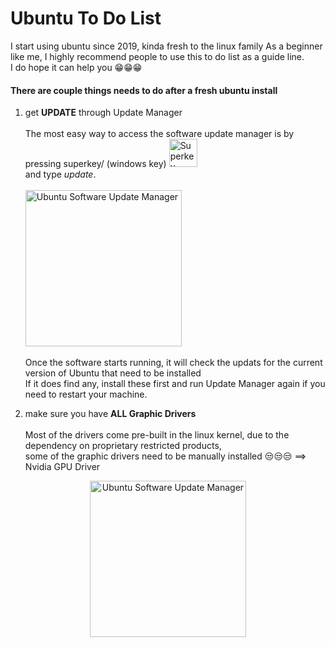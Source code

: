 <h1>Ubuntu To Do List</h1>
I start using ubuntu since 2019, kinda fresh to the linux family
As a beginner like me, I highly recommend people to use this to do
list as a guide line. <br> I do hope it can help you 😁😁😁

<h4>There are couple things needs to do after a fresh ubuntu install</h4>

1. get **UPDATE** through Update Manager<br><br>
The most easy way to access the software update manager is by pressing superkey/ (windows key) <img src="https://easykey.uk/images/help/windows/windows-key.png" alt="Superkey" width="45"/><br>
and type _update_. <br><br>
<img src="https://assets.ubuntu.com/v1/de3da8d8-download-desktop-upgrade-1.jpg" alt="Ubuntu Software Update Manager" width="250"/><br><br>
Once the software starts running, it will check the updats for the current version of Ubuntu that need to be installed<br>
If it does find any, install these first and run Update Manager again if you need to restart your machine.<br>


2. make sure you have **ALL Graphic Drivers** <br><br>
Most of the drivers come pre-built in the linux kernel, due to the dependency on proprietary restricted products, <br> 
some of the graphic drivers need to be manually installed 😒😒😒 ==> Nvidia GPU Driver 
<center><img src="https://i2.wp.com/itsfoss.com/wp-content/uploads/2012/09/Linus-Torvalds-Fuck-You-Nvidia.jpg?w=600&ssl=1" alt="Ubuntu Software Update Manager" width="250"/></center>
 
 